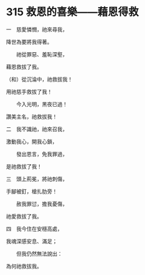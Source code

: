 # 315 救恩的喜樂——藉恩得救

一　慈愛憐憫，祂來尋我，

降世為要將我得著。

　　祂從罪惡、羞恥深壑，

藉恩救拔了我。

（和）從沉淪中，祂救拔我！

用祂慈手救拔了我！

　　今入光明，黑夜已過！

讚美主名，祂救拔我！

二　我不識祂，祂來召我，

激動我心，開我心鎖，

　　發出恩言，免我罪過，

是祂救拔了我！

三　頭上荊冕，將祂刺傷，

手腳被釘，槍扎肋旁！

　　赦我罪愆，擔我憂傷，

祂愛救拔了我。

四　我今住在安穩高處，

我魂深感安息、滿足；

　　但我仍然無法說出：

為何祂救拔我。

